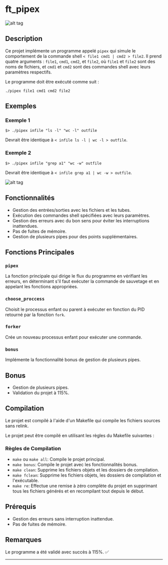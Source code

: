 # ft_pipex

![alt tag](https://github.com/thomaue/ft_pipex/blob/main/errorcmd.png)


## Description

Ce projet implémente un programme appelé `pipex` qui simule le comportement de la commande shell `< file1 cmd1 | cmd2 > file2`. Il prend quatre arguments : `file1`, `cmd1`, `cmd2`, et `file2`, où `file1` et `file2` sont des noms de fichiers, et `cmd1` et `cmd2` sont des commandes shell avec leurs paramètres respectifs.

Le programme doit être exécuté comme suit :
```
./pipex file1 cmd1 cmd2 file2
```

## Exemples

### Exemple 1
```
$> ./pipex infile "ls -l" "wc -l" outfile
```
Devrait être identique à `< infile ls -l | wc -l > outfile`.

### Exemple 2
```
$> ./pipex infile "grep a1" "wc -w" outfile
```
Devrait être identique à `< infile grep a1 | wc -w > outfile`.

![alt tag](https://github.com/thomaue/ft_pipex/blob/main/basic.png)

## Fonctionnalités

- Gestion des entrées/sorties avec les fichiers et les tubes.
- Exécution des commandes shell spécifiées avec leurs paramètres.
- Gestion des erreurs avec du bon sens pour éviter les interruptions inattendues.
- Pas de fuites de mémoire.
- Gestion de plusieurs pipes pour des points supplémentaires.

## Fonctions Principales

### `pipex`

La fonction principale qui dirige le flux du programme en vérifiant les erreurs, en déterminant s'il faut exécuter la commande de sauvetage et en appelant les fonctions appropriées.

### `choose_proccess`

Choisit le processus enfant ou parent à exécuter en fonction du PID retourné par la fonction `fork`.

### `forker`

Crée un nouveau processus enfant pour exécuter une commande.

### `bonus`

Implémente la fonctionnalité bonus de gestion de plusieurs pipes.

## Bonus

- Gestion de plusieurs pipes.
- Validation du projet à 115%.

## Compilation

Le projet est compilé à l'aide d'un Makefile qui compile les fichiers sources sans relink.

Le projet peut être compilé en utilisant les règles du Makefile suivantes :

### Règles de Compilation

- `make` ou `make all`: Compile le projet principal.
- `make bonus`: Compile le projet avec les fonctionnalités bonus.
- `make clean`: Supprime les fichiers objets et les dossiers de compilation.
- `make fclean`: Supprime les fichiers objets, les dossiers de compilation et l'exécutable.
- `make re`: Effectue une remise à zéro complète du projet en supprimant tous les fichiers générés et en recompilant tout depuis le début.

## Prérequis

- Gestion des erreurs sans interruption inattendue.
- Pas de fuites de mémoire.

## Remarques

Le programme a été validé avec succès à 115%. ✅

---




